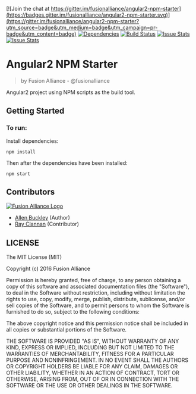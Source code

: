 [![Join the chat at https://gitter.im/fusionalliance/angular2-npm-starter](https://badges.gitter.im/fusionalliance/angular2-npm-starter.svg)](https://gitter.im/fusionalliance/angular2-npm-starter?utm_source=badge&utm_medium=badge&utm_campaign=pr-badge&utm_content=badge) [![Dependencies](https://david-dm.org/fusionalliance/angular2-npm-starter.svg)](https://david-dm.org/fusionalliance/angular2-npm-starter) [![Build Status](https://travis-ci.org/fusionalliance/angular2-npm-starter.svg?branch=master)](https://travis-ci.org/fusionalliance/angular2-npm-starter) [![Issue Stats](http://issuestats.com/github/fusionalliance/angular2-npm-starter/badge/pr)](http://issuestats.com/github/fusionalliance/angular2-npm-starter) [![Issue Stats](http://issuestats.com/github/fusionalliance/angular2-npm-starter/badge/issue)](http://issuestats.com/github/fusionalliance/angular2-npm-starter)

# Angular2 NPM Starter
> by Fusion Alliance - @fusionalliance

Angular2 project using NPM scripts as the build tool.

## Getting Started

### To run:

Install dependencies:
```shell
npm install
```

Then after the dependencies have been installed:

```shell
npm start
```
## Contributors

[![Fusion Alliance Logo](https://avatars0.githubusercontent.com/u/1154219?v=3&u=e1451e6a65343331369d53a2b6e0c7046c2cc810&s=60)](https://github.com/FusionAlliance)

+ [Allen Buckley](https://github.com/allensb) (Author)
+ [Ray Clannan](https://github.com/rclanan) (Contributor)

## LICENSE

The MIT License (MIT)

Copyright (c) 2016 Fusion Alliance

Permission is hereby granted, free of charge, to any person obtaining a copy
of this software and associated documentation files (the "Software"), to deal
in the Software without restriction, including without limitation the rights
to use, copy, modify, merge, publish, distribute, sublicense, and/or sell
copies of the Software, and to permit persons to whom the Software is
furnished to do so, subject to the following conditions:

The above copyright notice and this permission notice shall be included in all
copies or substantial portions of the Software.

THE SOFTWARE IS PROVIDED "AS IS", WITHOUT WARRANTY OF ANY KIND, EXPRESS OR
IMPLIED, INCLUDING BUT NOT LIMITED TO THE WARRANTIES OF MERCHANTABILITY,
FITNESS FOR A PARTICULAR PURPOSE AND NONINFRINGEMENT. IN NO EVENT SHALL THE
AUTHORS OR COPYRIGHT HOLDERS BE LIABLE FOR ANY CLAIM, DAMAGES OR OTHER
LIABILITY, WHETHER IN AN ACTION OF CONTRACT, TORT OR OTHERWISE, ARISING FROM,
OUT OF OR IN CONNECTION WITH THE SOFTWARE OR THE USE OR OTHER DEALINGS IN THE
SOFTWARE.
